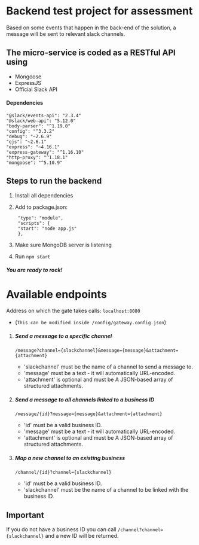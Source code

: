 # Backend test project for assessment
Based on some events that happen in the back-end of the solution, a message will be sent to relevant slack channels. 
## The micro-service is coded as a RESTful API using

* Mongoose
* ExpressJS
* Official Slack API

#### Dependencies

    "@slack/events-api": "2.3.4"
    "@slack/web-api": "5.12.0"
    "body-parser": "^1.19.0"
    "config": "^3.3.2"
    "debug": "~2.6.9"
    "ejs": "~2.6.1"
    "express": "~4.16.1"
    "express-gateway": "^1.16.10"
    "http-proxy": "^1.18.1"
    "mongoose": "^5.10.9"
    
## Steps to run the backend

1. Install all dependencies
2. Add to package.json:   

        "type": "module",
        "scripts": {
        "start": "node app.js"
        },
   
3. Make sure MongoDB server is listening
4. Run ```npm start```

##### You are ready to rock!

# Available endpoints

Address on which the gate takes calls: ```localhost:8080```
- (```This can be modified inside /config/gateway.config.json```)

1. ##### Send a message to a specific channel  
    ```/message?channel={slackchannel}&message={message}&attachment={attachment}``` 
    * 'slackchannel' must be the name of a channel to send a message to.
    * 'message' must be a text - it will automatically URL-encoded.
    * 'attachment' is optional and must be A JSON-based array of structured attachments.

2. ##### Send a message to all channels linked to a business ID
    ```/message/{id}?message={message}&attachment={attachment}```
     * 'id' must be a valid business ID.
     * 'message' must be a text - it will automatically URL-encoded.
     * 'attachment' is optional and must be A JSON-based array of structured attachments.

3. ##### Map a new channel to an existing business
    ```/channel/{id}?channel={slackchannel}```
    * 'id' must be a valid business ID.
    * 'slackchannel' must be the name of a channel to be linked with the business ID.
    
## Important
If you do not have a business ID you can call ```/channel?channel={slackchannel}``` and a new ID will be returned.
